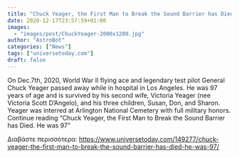 ```yaml
---
title: "Chuck Yeager, the First Man to Break the Sound Barrier has Died. He was 97"
date: 2020-12-17T23:57:59+01:00
images:
  - "images/post/ChuckYeager-2000x1200.jpg"
author: "AstroBot"
categories: ["News"]
tags: ["universetoday.com"]
draft: false
---
```


On Dec.7th, 2020, World War II flying ace and legendary test pilot General Chuck Yeager passed away while in hospital in Los Angeles. He was 97 years of age and is survived by his second wife, Victoria Yeager (nee Victoria Scott D’Angelo), and his three children, Susan, Don, and Sharon. Yeager was interred at Arlington National Cemetery with full military honors.  Continue reading “Chuck Yeager, the First Man to Break the Sound Barrier has Died. He was 97” 

Διαβάστε περισσότερα: https://www.universetoday.com/149277/chuck-yeager-the-first-man-to-break-the-sound-barrier-has-died-he-was-97/
